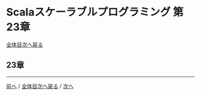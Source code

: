 # Scalaスケーラブルプログラミング 第23章
[全体目次へ戻る](index.md)

## 23章

***

[前へ](c22.md) /
[全体目次へ戻る](index.md) /
[次へ](c24.md)
